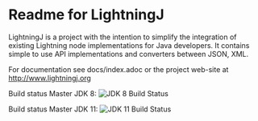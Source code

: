 # Readme for LightningJ

LightningJ is a project with the intention to simplify the integration of
existing Lightning node implementations for Java developers. It contains
simple to use API implementations and converters between JSON, XML.

For documentation see docs/index.adoc or the project web-site at
http://www.lightningj.org


Build status Master JDK 8: ![JDK 8 Build Status](https://github.com/lightningj-org/lightningj/actions/workflows/test_jdk8.yml/badge.svg?branch=master)

Build status Master JDK 11: ![JDK 11 Build Status](https://github.com/lightningj-org/lightningj/actions/workflows/test_jdk11.yml/badge.svg?branch=master)